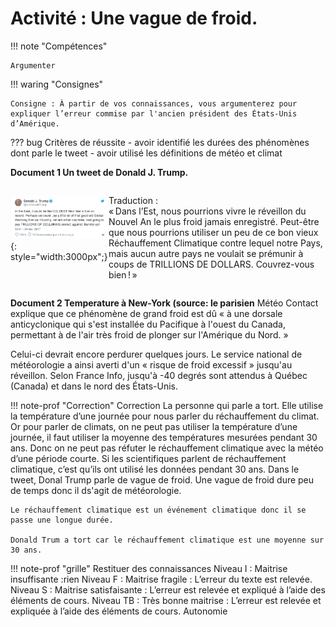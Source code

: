 # Activité : Une vague de froid.

!!! note "Compétences"

    Argumenter 

!!! waring "Consignes"

    Consigne : À partir de vos connaissances, vous argumenterez pour expliquer l’erreur commise par l'ancien président des États-Unis d’Amérique.
    
??? bug Critères de réussite
    - avoir identifié les durées des phénomènes dont parle le tweet
    - avoir utilisé les définitions de météo et climat




**Document 1 Un tweet de Donald J. Trump.**

<div markdown style="display: flex; flex-direction:row" > 


![](Pictures/tweetTrump.png){: style="width:3000px";} 

Traduction :  
« Dans l’Est, nous pourrions vivre le réveillon du Nouvel An le plus froid jamais enregistré. Peut-être que nous pourrions utiliser un peu de ce bon vieux Réchauffement Climatique contre lequel notre Pays, mais aucun autre pays ne voulait se prémunir à coups de TRILLIONS DE DOLLARS. Couvrez-vous bien ! »

</div>

**Document 2 Temperature à New-York (source: le parisien**
Météo Contact explique que ce phénomène de grand froid est dû « à une dorsale anticyclonique qui s'est installée du Pacifique à l'ouest du Canada, permettant à de l'air très froid de plonger sur l'Amérique du Nord. »

Celui-ci devrait encore perdurer quelques jours. Le service national de météorologie a ainsi averti d'un « risque de froid excessif » jusqu'au réveillon. Selon France Info, jusqu'à -40 degrés sont attendus à Québec (Canada) et dans le nord des États-Unis.


!!! note-prof "Correction"
    Correction La personne qui parle a tort. Elle utilise la température d’une journée pour nous parler du réchauffement du climat. Or pour parler de climats, on ne peut pas utiliser la température d’une journée, il faut utiliser la moyenne des températures mesurées pendant 30 ans. Donc on ne peut pas réfuter le réchauffement climatique avec la météo d’une période courte. Si les scientifiques parlent de réchauffement climatique, c’est qu’ils ont utilisé les données pendant 30 ans.
    Dans le tweet, Donal Trump parle de vague de froid. Une vague de froid dure peu de temps donc il ds'agit de météorologie.

    Le réchauffement climatique est un événement climatique donc il se passe une longue durée.

    Donald Trum a tort car le réchauffement climatique est une moyenne sur 30 ans.

!!! note-prof "grille"
    Restituer des connaissances
    Niveau I : Maitrise insuffisante :rien
    Niveau F : Maitrise fragile : L’erreur du texte est relevée.
    Niveau S : Maitrise satisfaisante : L’erreur est relevée et expliqué à l’aide des éléments de cours.
    Niveau TB : Très bonne maitrise : L’erreur est relevée et expliquée à l’aide des éléments de cours. Autonomie

